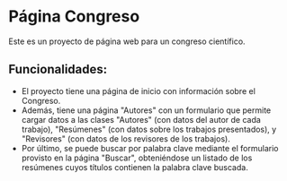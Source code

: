 # Página Congreso

Este es un proyecto de página web para un congreso científico.

## Funcionalidades:
* El proyecto tiene una página de inicio con información sobre el Congreso.
* Además, tiene una página "Autores" con un formulario que permite cargar datos a las clases "Autores" (con datos del autor de cada trabajo), "Resúmenes" (con datos sobre los trabajos presentados), y "Revisores" (con datos de los revisores de los trabajos).
* Por último, se puede buscar por palabra clave mediante el formulario provisto en la página "Buscar", obteniéndose un listado de los resúmenes cuyos títulos contienen la palabra clave buscada. 